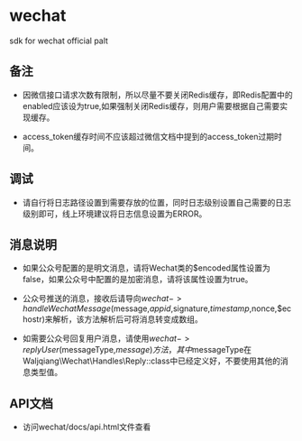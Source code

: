 # wechat
sdk for wechat official palt

## 备注

* 因微信接口请求次数有限制，所以尽量不要关闭Redis缓存，即Redis配置中的enabled应该设为true,如果强制关闭Redis缓存，则用户需要根据自己需要实现缓存。

* access_token缓存时间不应该超过微信文档中提到的access_token过期时间。

## 调试

* 请自行将日志路径设置到需要存放的位置，同时日志级别设置自己需要的日志级别即可，线上环境建议将日志信息设置为ERROR。

## 消息说明

* 如果公众号配置的是明文消息，请将Wechat类的$encoded属性设置为false，如果公众号中配置的是加密消息，请将该属性设置为true。

* 公众号推送的消息，接收后请导向$wechat->handleWechatMessage($message,$appid,$signature,$timestamp,$nonce,$echostr)来解析，该方法解析后可将消息转变成数组。

* 如需要公众号回复用户消息，请使用$wechat->replyUser($messageType,$message)方法，其中$messageType在Waljqiang\Wechat\Handles\Reply::class中已经定义好，不要使用其他的消息类型值。
## API文档
* 访问wechat/docs/api.html文件查看